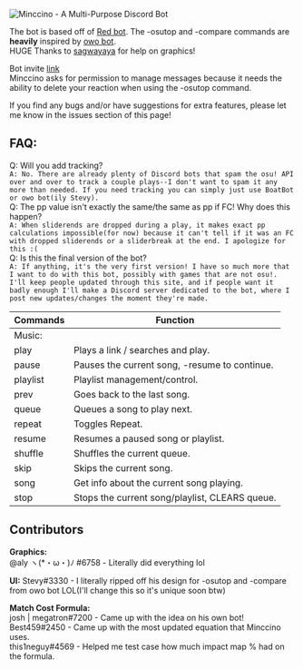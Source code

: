 ![Minccino - A Multi-Purpose Discord Bot](http://zenith.blue/i/49ipw.png)


The bot is based off of [Red bot](https://github.com/Cog-Creators/Red-DiscordBot). The -osutop and -compare commands are **heavily** inspired by [owo bot](https://github.com/AznStevy/owo).  
HUGE Thanks to [sagwayaya](https://twitter.com/sagwayaya) for help on graphics!

Bot invite [link](https://discordapp.com/oauth2/authorize?client_id=438239507565903872&permissions=8192&scope=bot)    
Minccino asks for permission to manage messages because it needs the ability to delete your reaction when using the -osutop command. 

If you find any bugs and/or have suggestions for extra features, please let me know in the issues section of this page!  

## FAQ:  
Q: Will you add tracking?  
`A: No. There are already plenty of Discord bots that spam the osu! API over and over to track a couple plays--I don't want to spam it any more than needed. If you need tracking you can simply just use BoatBot or owo bot(ily Stevy).`  
Q: The pp value isn't exactly the same/the same as pp if FC! Why does this happen?  
`A: When sliderends are dropped during a play, it makes exact pp calculations impossible(for now) because it can't tell if it was an FC with dropped sliderends or a sliderbreak at the end. I apologize for this :(`  
Q: Is this the final version of the bot?  
`A: If anything, it's the very first version! I have so much more that I want to do with this bot, possibly with games that are not osu!. I'll keep people updated through this site, and if people want it badly enough I'll make a Discord server dedicated to the bot, where I post new updates/changes the moment they're made.`  

|Commands | Function|
|-------------|-------------|
|Music:|
|play|Plays a link / searches and play.|
|pause|Pauses the current song, -resume to continue.|
|playlist|Playlist management/control.|
|prev|Goes back to the last song.|
|queue|Queues a song to play next.|
|repeat|Toggles Repeat.|
|resume|Resumes a paused song or playlist.|
|shuffle|Shuffles the current queue.|
|skip|Skips the current song.|
|song|Get info about the current song playing.|
|stop|Stops the current song/playlist, CLEARS queue.|
  
## Contributors
**Graphics:**  
@aly ヽ(*・ω・)ﾉ #6758 - Literally did everything lol  
  
**UI:**
Stevy#3330 - I literally ripped off his design for -osutop and -compare from owo bot LOL(I'll change this so it's unique soon btw)  
  
**Match Cost Formula:**  
josh | megatron#7200 - Came up with the idea on his own bot!  
Best459#2450 - Came up with the most updated equation that Minccino uses.  
this1neguy#4569 - Helped me test case how much impact map % had on the formula.  
